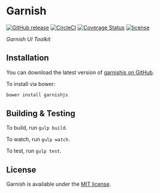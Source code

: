# Garnish

[![GitHub release](https://img.shields.io/github/release/pixelandtonic/garnishjs.svg?maxAge=2592000)](https://github.com/pixelandtonic/garnishjs/releases)
[![CircleCI](https://img.shields.io/circleci/project/pixelandtonic/garnishjs.svg?maxAge=2592000)](https://circleci.com/gh/pixelandtonic/garnishjs)
[![Coverage Status](https://coveralls.io/repos/github/pixelandtonic/garnishjs/badge.svg)](https://coveralls.io/github/pixelandtonic/garnishjs)
[![license](https://img.shields.io/github/license/pixelandtonic/garnishjs.svg?maxAge=2592000)](LICENSE)

*Garnish UI Toolkit*

## Installation

You can download the latest version of [garnishjs on GitHub](https://github.com/pixelandtonic/garnishjs/releases/latest).

To install via bower:

```bash
bower install garnishjs
```

## Building & Testing

To build, run `gulp build`.

To watch, run `gulp watch`.

To test, run `gulp test`.

## License

Garnish is available under the [MIT license](LICENSE).